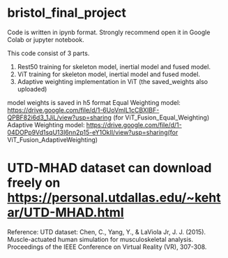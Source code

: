 # bristol_final_project

Code is written in ipynb format. Strongly recommend open it in Google Colab or jupyter notebook.

This code consist of 3 parts.
1. Rest50 training for skeleton model, inertial model and fused model.
2. ViT training for skeleton model, inertial model and fused model.
3. Adaptive weighting implementation in ViT (the saved_weights also uploaded)

model weights is saved in h5 format
Equal Weighting model: https://drive.google.com/file/d/1-6UoVmlL1cCBXIBF-QPBF82i6d3_1JiL/view?usp=sharing (for ViT_Fusion_Equal_Weighting)
Adaptive Weighting model: https://drive.google.com/file/d/1-04DOPp9Vd1sqU13I6nn2p15-eY1OkIl/view?usp=sharing(for ViT_Fusion_AdaptiveWeighting)

# UTD-MHAD dataset can download freely on https://personal.utdallas.edu/~kehtar/UTD-MHAD.html
Reference: 
UTD dataset: Chen, C., Yang, Y., & LaViola Jr, J. J. (2015). Muscle-actuated human simulation for musculoskeletal analysis. Proceedings of the IEEE Conference on Virtual Reality (VR), 307-308.


